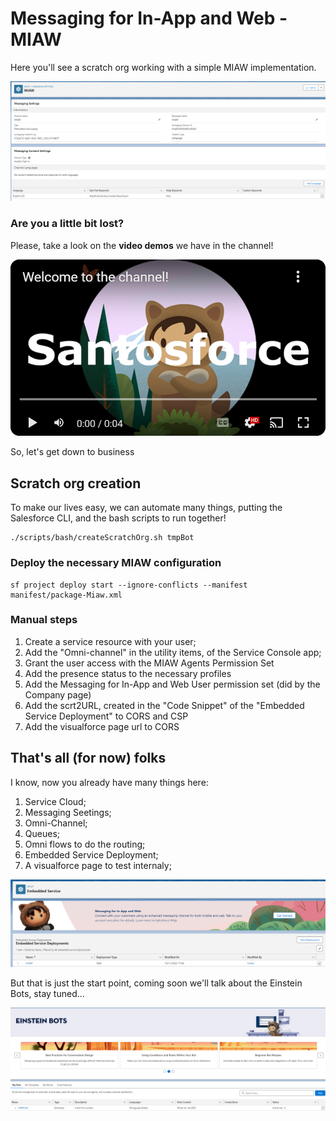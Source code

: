 # Messaging for In-App and Web - MIAW

Here you'll see a scratch org working with a simple MIAW implementation.

![Messaging Settings](images/MessagingSettings.png)


### Are you a little bit lost?

Please, take a look on the **video demos** we have in the channel!

[![Execution example](images/santosforceChannel.png)](https://www.youtube.com/@santosforce6170)

So, let's get down to business

## Scratch org creation

To make our lives easy, we can automate many things, putting the Salesforce CLI, and the bash scripts to run together!

    ./scripts/bash/createScratchOrg.sh tmpBot

### Deploy the necessary MIAW configuration

    sf project deploy start --ignore-conflicts --manifest manifest/package-Miaw.xml

### Manual steps

1. Create a service resource with your user;
1. Add the "Omni-channel" in the utility items, of the Service Console app;
1. Grant the user access with the MIAW Agents Permission Set
1. Add the presence status to the necessary profiles
1. Add the Messaging for In-App and Web User permission set (did by the Company page)
1. Add the scrt2URL, created in the "Code Snippet" of the "Embedded Service Deployment" to CORS and CSP
1. Add the visualforce page url to CORS

<!-- sfdx force:user:permset:assign --perm-set-name MIAWAgentsPermissionSet --target-org tmpBot -->

## That's all (for now) folks

I know, now you already have many things here:

1. Service Cloud;
1. Messaging Seetings;
1. Omni-Channel;
1. Queues;
1. Omni flows to do the routing;
1. Embedded Service Deployment;
1. A visualforce page to test internaly;

![Embedded Service Deployments](images/EmbeddedServiceDeployment.png)

But that is just the start point, coming soon we'll talk about the Einstein Bots, stay tuned...

![Einstein Bots](images/EinsteinBots.png)


<!-- 
#################################################################################################################
#
#    SO, YOU CAN READ THE INFORMATION BELOW HERE, BUT PLEASE, BEAR IN MIND THAT IS A WORK IN PROGRESS...
#    WITH THAT SAID, IS BETTER JUST IGNORE FOR NOW, AND SEE WHEN I HAVE THAT REALLY WORKING
#
#################################################################################################################
-->

<!-- 
### Add some data 

You can create some data on the BotOrder object using the code below.

<!-- SELECT Id, Name, Status__c, OrderDate__c, ContactId__c, Amount__c FROM BotOrder__c -- >

    List<String> orderListNumber = new List<String>{
        'O-00123456',
        'O-00123457',
        'O-00123458',
        'O-00123459',
        'O-00123460'
    };

    List<BotOrder__c> BotOrderList = new List<BotOrder__c>();

    Account newAccount = new Account(
        Name = 'First Account'
    );

    insert newAccount;

    Contact newContact = new Contact(
        FirstName = 'First',
        LastName = 'Contact',
        Email = 'charleston.santos.external@k2partnering.com', 
        AccountId = newAccount.Id
    );

    insert newContact;

    String contactId = String.valueOf(newContact.Id);

    system.debug('contactId ' + contactId);

    Integer intCount = 100;

    for (String orderMumber : orderListNumber){
        Date thisDate = Date.Today() + intCount;
        Decimal decAmount = 1000 + intCount;
        BotOrderList.add(
            new BotOrder__c (
                Name = orderMumber, 
                Status__c = 'New', 
                OrderDate__c = thisDate, 
                ContactId__c = contactId, 
                Amount__c = decAmount
            )
        );
    }

    insert BotOrderList;











---------------------------------------------------------------------------------------














### Create a digital experience

Yes, we'll not clear see that on the official cookbook, but you'll need that during the bot configuration, so... let's do that.

You can do that out of the box... or execute the CLI:

    Bash command:
    sf community create --name 'MIAW Bot' --template-name 'Microsite (LWR)' --url-path-prefix miawbot --description 'The MIAW bot community'

    Windows command:
    sf community create --name "MIAW Bot" --template-name "Microsite (LWR)" --url-path-prefix miawbot --description "The MIAW bot community"

After that, you'll still needing apply the necessary configurations like activation, publishing, etc, but that is it for now...

And when the org and digital experience have been created, deploy the thing done before...

    sf project deploy start --ignore-conflicts --manifest manifest/package.xml 





## My MIAW cookbook

Based on the official salesforce [Einstein Bots Developer Cookbook](https://resources.docs.salesforce.com/latest/latest/en-us/sfdc/pdf/bot_cookbook.pdf), I have created this one.

But here, besides we have the bot feature, I'm also will show you [What’s Messaging for In-App and Web](https://help.salesforce.com/s/articleView?id=sf.reimagine_miaw.htm&type=5) and the necessary things, to have that working.

Let's start understanding were I got this ideas? Sure, from the free official salesforce material!
* [Digital Engagement](https://help.salesforce.com/s/articleView?id=sf.sales_core_digital_engagment.htm&type=5) is the big picture;

You need to understand a little bit about [Messaging in Service Cloud](https://help.salesforce.com/s/articleView?id=sf.livemessage_intro.htm&type=5) and what would be the "Messaging for In-App and Web" aka [MIAW](https://help.salesforce.com/s/articleView?id=sf.reimagine_miaw.htm&type=5), and mainly [how to Set Up Messaging for In-App and Web](https://help.salesforce.com/s/articleView?id=sf.miaw_setup_stages.htm&type=5)

### User Access

1. So, [Give Users Access to Messaging for In-App and Web](https://help.salesforce.com/s/articleView?language=en_US&id=sf.miaw_prepare_users.htm&type=5)

    After that, assign the permission to the user if you are using a CLI approach

    sfdx force:user:permset:assign --perm-set-name MIAWPermissionSet --target-org tmpBot
1. Create a the following [Presence Status for messaging](https://help.salesforce.com/s/articleView?id=sf.service_presence_create_presence_status.htm&type=5clear)
    1. Chat
    1. Messaging
    1. Chat & Messaging
    1. Busy
1. Create a permission set for your messaging agents (CMIAW Agents Permission Set)
    1. Select None from the License dropdown menu;
    1. Click the name of your permission set from the related list, and select App Permissions.
    1. Click Edit, and check Messaging for In-App and Web Agent;
    1. Set the **Service Presence Statuses Access**;
    1. Set the Messaging Sessions object the appropriate access;
    1. Set the Messaging Users object the appropriate access;
    1. Save your changes whenever is needed;

    After that, assign the permission to the user if you are using a CLI approach

    sfdx force:user:permset:assign --perm-set-name MIAWAgentsPermissionSet --target-org tmpBotTwo

### Org preparation

Many features works together, so you need to [Prepare a Salesforce Org for Messaging for In-App and Web](https://help.salesforce.com/s/articleView?id=sf.miaw_prepare_org_1.htm&type=5)


1. [Enable Omni-Channel](https://help.salesforce.com/s/articleView?id=sf.omnichannel_enable.htm&type=5)
1. [Create the Service Channel for messaging](https://help.salesforce.com/s/articleView?id=sf.service_presence_create_service_channel.htm&type=5)
1. Create the the **MIAW Queue** (and a **Fallback Queue**) following this [Queues guidance](https://help.salesforce.com/s/articleView?id=sf.setting_up_queues.htm&type=5)
1. Create an Omni Flow, but if you set up your Pre-Chat Form, return to this flow to map pre-chat fields to your messaging channel.
    1. From Setup, in the Quick Find box, enter Flows, and select Flows.
    1. Create a New Flow.
    1. In the All + Templates tab, select Omni-Channel Flow.
    1. From the Manager tab, create a New Resource.
    1. Select Variable as your Resource Type.
    1. For the API Name, enter recordId. For the Data Type, specify text.
    1. Check Available for input, and then click Done.
    1. From the Elements tab, select a Route Work action in your flow.
    1. Name the New Action. Use recordId variable as the input value. Select Messaging for the Service Channel.
    1. Specify Queue, Agent, Bot, or Skills as the Route To value.
        1. If you select Queue, use the Queue ID for the queue where you want to direct the work.
        1. If you select Agent, add the agent’s name via the Agent ID field.
        1. If you select Bot, search for the bot name.
        1. If you select Skills, add the Skill Requirement List.

        BOT BOT BOT BOT BOT BOT BOT BOT BOT BOT BOT BOT BOT BOT BOT BOT BOT

    1. Click Done.
    1. Save and Activate your flow.
1. Add a Messaging Channel, but bear in mind that you don't need to toggle the **Messaging** button to on. The Messaging toggle is for Facebook, WhatsApp, and SMS messaging only.
    1. Set the flow created on the previous steps as the "Flow Definition";
    1. Check the "Show estimated wait time" option;
    1. Set "5" as "Minutes to Timeout";
    1. Save and activate this channel.
1. Prepare the Messaging Session Layout
    1. From Setup, in the Quick Find box, enter Lightning App Builder, and select Lightning App Builder.
    1. To create a Lightning page, select New.
    1. Select the page type Record Page.
    1. Name the page, and then select Messaging Session as the Object.
    1. On the next screen, Select CLONE SALESFORCE DEFAULT PAGE and finish.
    1. When you’re inside the app builder, add the Enhanced Conversation component to the page.
    1. Activate the page.

### Einstein Bot configuration

So, now, let's create the Einstein Bot.
This activation add the **sfdc.chatbot.service.permset** permission set  to your org, and here you can grant access to Apex classes, objects and enable access to flows from the Run Flows checkbox in the System Permissions section.


1. From Setup, use the Quick Find box to find Einstein Bots. 
1. Enable Einstein Bots.
1. Click New on the Einstein Bots setup page (let's create the **MIAW Bot**).
1. After filling up other information, when you arrives at "Route bot conversations with Omni-Channel Flow", add the flow you have created before;
1. Clicking on **Proceed** button, the setup will create or adjust:
    * [Custom Dialogs](https://help.salesforce.com/s/articleView?id=sf.bots_service_dialog_about.htm&type=5) for the Welcome message and Main Menu
    * [System Dialogs](https://help.salesforce.com/s/articleView?id=sf.bots_service_system_bot_dialog.htm&type=5) for commonly-used actions like agent escalations
    * Bot Analytics to help measure performance
    * Omni-Channel Flow for routing conversations
1. Click **Finish**.
1. To activate your bot, click Activate.

<!-- We'll not activate this bot now, but we'll get back here later... -- >

### Routing to the Bot

At this point, the setup have created another "Route to MIAW Bot" flow (following the name we have used in this cookbook), that will route the arriving chats to this bot.

But any way, you need to change this flow, adding a real queue there and activating it.
In this example, I did the same done on the "MIAW to Queue" flow, read the queue name from the configuration.

### Preview the bot

To preview the bot from within the Bot Builder, add an [Embedded Chat](https://help.salesforce.com/s/articleView?id=sf.snapins_chat_setup.htm&type=5) deployment.

1. Go to [Embedded Service Deployments](https://help.salesforce.com/s/articleView?id=sf.snapins_create_deployment.htm&type=5);
1. Clicks on "New deployment"
1. Select "Embedded Chat" and "Next"
1. Name it as "Bot Preview" and select the digital experience created before and save;

### Grab user information with apex

We are using this simple "MessagingContactData" apex class, that you need to grant the bot access through the "Chatbot" permission set to use.

1. Create a new bot dialog named "Messaging Initialization"
1. Add an action at the top of the flow using the Apex action type;
1. For the input, use the built-in variable [Context] End User Id.
1. Create a new variable named MessagingContact;
1. Return to the "Welcome" dialog and create a Call Dialog rule;
1. Add a rule to the top of the “Welcome” dialog flow.
1. Add Condition to the rule. 
    1. Configure the condition so that MessagingContact is the variable name and that the operator is Is Not Set. 
    1. Set the Rule Action to CallDialog and the Dialog Name to MessagingInitialization. 


### Asking things to the bot

To question things....


You can create some data on the BotOrder object using the code below

<!-- SELECT Id, Name, Status__c, OrderDate__c, ContactId__c, Amount__c FROM BotOrder__c -- >


Let's query the data using a "OrderNumberString" (regular expression: \bO\-\d{8}\b) entity to understand the order pattern we have created above, and the "OrderNumber" variable.

Create a “Order Status”  question dialog, and add a "Question" on the main body, setting the "OrderNumberString" as the "Expected response format" and the "OrderNumber" as the "Save Answer to Variable".

After that, you can add a "response message" to the "Order Status" dialog.


The end point is the same you see under "Chat Settings", but without the protocol.

Optimize Bot Flow with Embedded Chat

[Glossary](https://help.salesforce.com/s/articleView?id=sf.miaw_glossary.htm&type=5)

[Set Up Messaging for In-App and Web](https://help.salesforce.com/s/articleView?id=sf.miaw_setup_stages.htm&type=5)
[Messaging for In-App developer guide](https://developer.salesforce.com/docs/service/messaging-in-app/overview)
[Configure a Messaging for In-App Deployment](https://help.salesforce.com/s/articleView?id=sf.miaw_deployment_mobile.htm&type=5)

[Get Started with Messaging for Web](https://developer.salesforce.com/docs/service/messaging-web/guide/introduction.html)

[Get Started with Einstein Bots API](https://developer.salesforce.com/docs/service/einstein-bot-api/guide/prerequisites.html)
    [Introducing the Einstein Bots Platform API](https://developer.salesforce.com/blogs/2022/05/introducing-the-einstein-bots-platform-api)


[Create Customer Flows for Messaging for In-App and Web](https://help.salesforce.com/s/articleView?id=sf.miaw_custom_field_example.htm&type=5)
[Persist Pre-Chat Inputs Across Messaging Sessions](https://help.salesforce.com/s/articleView?id=sf.miaw_handle_sessions.htm&type=5)
[Map Pre-Chat Values in Omni-Channel Flow](https://help.salesforce.com/s/articleView?id=sf.miaw_map_messaging_2.htm&type=5)
[Configure a Messaging for Web Deployment in an Experience Builder or Commerce Cloud site](https://help.salesforce.com/s/articleView?id=sf.miaw_deployment_experience_builder.htm&type=5)

[Add Flexibility and Power with Messaging for In-App and Web](https://help.salesforce.com/s/articleView?id=sf.miaw_intro_landing.htm&type=5)

1. []()
1. []()
1. []()
1. []()
1. []()
1. []()
1. []()
1. []()
1. []()
1. []()
1. []()
1. []()




-----------------------------------------------------------------


1. But actually, we'll start configuring [Messaging](https://help.salesforce.com/s/articleView?id=sf.livemessage_enable.htm&type=5) settings:
    1. [Prepare for WhatsApp, Facebook Messenger, and SMS](https://help.salesforce.com/s/articleView?id=sf.messaging_prepare.htm&type=5) is the same preparation you need to other MIAW features;

			
			
				
		Set Up Automated Notifications in Service Cloud Messaging
			https://help.salesforce.com/s/articleView?id=sf.livemessage_automatic_message_notifications.htm&type=5
		Message with Customers in the Service Console
			https://help.salesforce.com/s/articleView?id=sf.livemessage_agent.htm&type=5

	Omni-Channel
		Set Up Omni-Channel
			https://help.salesforce.com/s/articleView?id=sf.service_presence_intro.htm&type=5
	Web chat
		Create a Basic Chat Implementation
			https://help.salesforce.com/s/articleView?id=sf.live_agent_set_up_basic_implementation.htm&type=5
		Set Up Your Embedded Chat Window
			https://help.salesforce.com/s/articleView?id=sf.snapins_chat_setup.htm&type=5
	Einstein Bots
		https://help.salesforce.com/s/articleView?id=sf.bots_service_intro.htm&type=5



![CMS done](images/b2bCMSImport4.png) -->